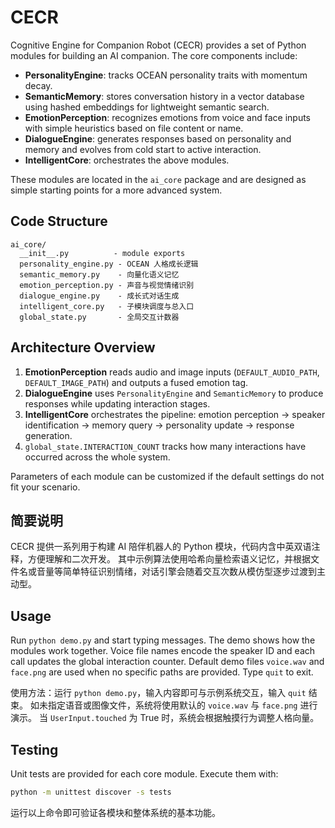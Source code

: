 # CECR

Cognitive Engine for Companion Robot (CECR) provides a set of Python modules
for building an AI companion. The core components include:

- **PersonalityEngine**: tracks OCEAN personality traits with momentum decay.
- **SemanticMemory**: stores conversation history in a vector database using
  hashed embeddings for lightweight semantic search.
- **EmotionPerception**: recognizes emotions from voice and face inputs with
  simple heuristics based on file content or name.
- **DialogueEngine**: generates responses based on personality and memory and
  evolves from cold start to active interaction.
- **IntelligentCore**: orchestrates the above modules.

These modules are located in the `ai_core` package and are designed as simple
starting points for a more advanced system.

## Code Structure

```
ai_core/
  __init__.py          - module exports
  personality_engine.py - OCEAN 人格成长逻辑
  semantic_memory.py    - 向量化语义记忆
  emotion_perception.py - 声音与视觉情绪识别
  dialogue_engine.py    - 成长式对话生成
  intelligent_core.py   - 子模块调度与总入口
  global_state.py       - 全局交互计数器
```

## Architecture Overview

1. **EmotionPerception** reads audio and image inputs (`DEFAULT_AUDIO_PATH`,
   `DEFAULT_IMAGE_PATH`) and outputs a fused emotion tag.
2. **DialogueEngine** uses `PersonalityEngine` and `SemanticMemory` to produce
   responses while updating interaction stages.
3. **IntelligentCore** orchestrates the pipeline: emotion perception → speaker
   identification → memory query → personality update → response generation.
4. `global_state.INTERACTION_COUNT` tracks how many interactions have occurred
   across the whole system.

Parameters of each module can be customized if the default settings do not
fit your scenario.

## 简要说明

CECR 提供一系列用于构建 AI 陪伴机器人的 Python 模块，代码内含中英双语注释，方便理解和二次开发。
其中示例算法使用哈希向量检索语义记忆，并根据文件名或音量等简单特征识别情绪，对话引擎会随着交互次数从模仿型逐步过渡到主动型。

## Usage

Run `python demo.py` and start typing messages. The demo shows how the modules
work together. Voice file names encode the speaker ID and each call updates the
global interaction counter. Default demo files `voice.wav` and `face.png` are
used when no specific paths are provided. Type `quit` to exit.

使用方法：运行 `python demo.py`，输入内容即可与示例系统交互，输入 `quit` 结束。
如未指定语音或图像文件，系统将使用默认的 `voice.wav` 与 `face.png` 进行演示。
当 `UserInput.touched` 为 True 时，系统会根据触摸行为调整人格向量。

## Testing

Unit tests are provided for each core module. Execute them with:

```bash
python -m unittest discover -s tests
```

运行以上命令即可验证各模块和整体系统的基本功能。
